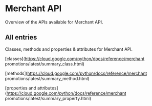 [
This is a templated file. Adding content to this file may result in it being
reverted. Instead, if you want to place additional content, create an
"overview_content.md" file in `docs/` directory. The Sphinx tool will
pick up on the content and merge the content.
]: #

# Merchant API

Overview of the APIs available for Merchant API.

## All entries

Classes, methods and properties & attributes for
Merchant API.

[classes](https://cloud.google.com/python/docs/reference/merchant promotions/latest/summary_class.html)

[methods](https://cloud.google.com/python/docs/reference/merchant promotions/latest/summary_method.html)

[properties and
attributes](https://cloud.google.com/python/docs/reference/merchant promotions/latest/summary_property.html)
